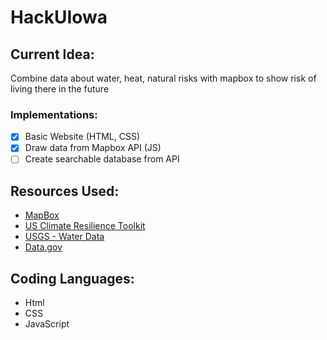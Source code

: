 # HackUIowa
## Current Idea:
  Combine data about water, heat, natural risks with mapbox to show risk of living there in the future
### Implementations: 
  - [x] Basic Website (HTML, CSS)
  - [x] Draw data from Mapbox API (JS)
  - [ ] Create searchable database from API

## Resources Used:
* [MapBox](https://www.mapbox.com/)
* [US Climate Resilience Toolkit](https://toolkit.climate.gov/tools)
* [USGS - Water Data](https://waterdata.usgs.gov/nwis)
* [Data.gov](https://catalog.data.gov/dataset)


## Coding Languages: 
* Html
* CSS 
* JavaScript
